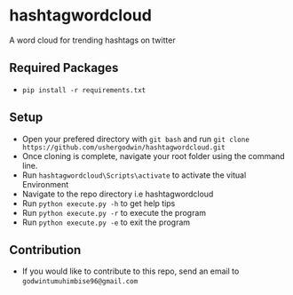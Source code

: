 # hashtagwordcloud
A word cloud for trending hashtags on twitter
## Required Packages
- `pip install -r requirements.txt`
## Setup
- Open your prefered directory with `git bash` and run `git clone https://github.com/ushergodwin/hashtagwordcloud.git`
- Once cloning is complete, navigate your root folder using the command line.
- Run `hashtagwordcloud\Scripts\activate` to activate the vitual Environment
- Navigate to the repo directory i.e hashtagwordcloud
- Run `python execute.py -h` to get help tips
- Run `python execute.py -r` to execute the program
- Run `python execute.py -e` to exit the program
## Contribution
- If you would like to contribute to this repo, send an email to `godwintumuhimbise96@gmail.com`
